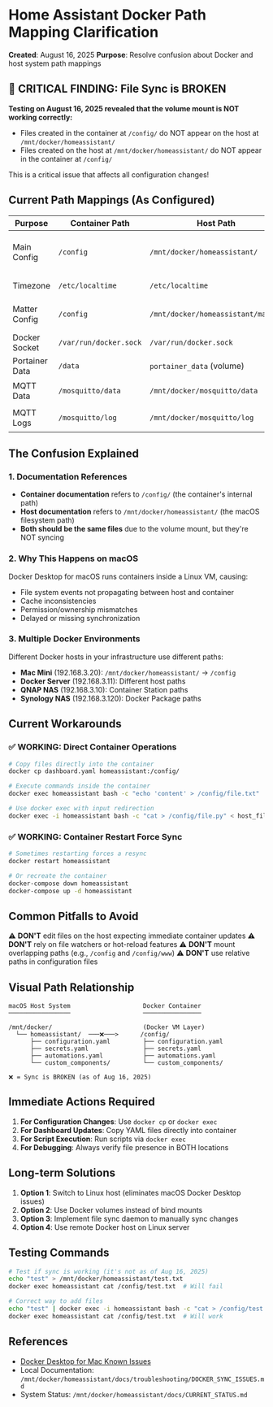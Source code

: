 # Home Assistant Docker Path Mapping Clarification

**Created**: August 16, 2025
**Purpose**: Resolve confusion about Docker and host system path mappings

## 🚨 CRITICAL FINDING: File Sync is BROKEN

**Testing on August 16, 2025 revealed that the volume mount is NOT working correctly:**
- Files created in the container at `/config/` do NOT appear on the host at `/mnt/docker/homeassistant/`
- Files created on the host at `/mnt/docker/homeassistant/` do NOT appear in the container at `/config/`

This is a critical issue that affects all configuration changes!

## Current Path Mappings (As Configured)

| Purpose | Container Path | Host Path | Status | Notes |
|---------|---------------|-----------|--------|-------|
| Main Config | `/config` | `/mnt/docker/homeassistant/` | ❌ NOT SYNCING | Volume mount appears broken |
| Timezone | `/etc/localtime` | `/etc/localtime` | ✅ Read-only | System time sync |
| Matter Config | `/config` | `/mnt/docker/homeassistant/matter` | ❓ Unknown | Matter server container |
| Docker Socket | `/var/run/docker.sock` | `/var/run/docker.sock` | ✅ Working | Portainer access |
| Portainer Data | `/data` | `portainer_data` (volume) | ✅ Working | Named volume |
| MQTT Data | `/mosquitto/data` | `/mnt/docker/mosquitto/data` | ❓ Unknown | Mosquitto broker |
| MQTT Logs | `/mosquitto/log` | `/mnt/docker/mosquitto/log` | ❓ Unknown | Mosquitto logs |

## The Confusion Explained

### 1. Documentation References
- **Container documentation** refers to `/config/` (the container's internal path)
- **Host documentation** refers to `/mnt/docker/homeassistant/` (the macOS filesystem path)
- **Both should be the same files** due to the volume mount, but they're NOT syncing

### 2. Why This Happens on macOS
Docker Desktop for macOS runs containers inside a Linux VM, causing:
- File system events not propagating between host and container
- Cache inconsistencies
- Permission/ownership mismatches
- Delayed or missing synchronization

### 3. Multiple Docker Environments
Different Docker hosts in your infrastructure use different paths:
- **Mac Mini** (192.168.3.20): `/mnt/docker/homeassistant/` → `/config`
- **Docker Server** (192.168.3.11): Different host paths
- **QNAP NAS** (192.168.3.10): Container Station paths
- **Synology NAS** (192.168.3.120): Docker Package paths

## Current Workarounds

### ✅ WORKING: Direct Container Operations
```bash
# Copy files directly into the container
docker cp dashboard.yaml homeassistant:/config/

# Execute commands inside the container
docker exec homeassistant bash -c "echo 'content' > /config/file.txt"

# Use docker exec with input redirection
docker exec -i homeassistant bash -c "cat > /config/file.py" < host_file.py
```

### ✅ WORKING: Container Restart Force Sync
```bash
# Sometimes restarting forces a resync
docker restart homeassistant

# Or recreate the container
docker-compose down homeassistant
docker-compose up -d homeassistant
```

## Common Pitfalls to Avoid

⚠️ **DON'T** edit files on the host expecting immediate container updates
⚠️ **DON'T** rely on file watchers or hot-reload features
⚠️ **DON'T** mount overlapping paths (e.g., `/config` and `/config/www`)
⚠️ **DON'T** use relative paths in configuration files

## Visual Path Relationship

```
macOS Host System                    Docker Container
─────────────────                    ────────────────
                                     
/mnt/docker/                         (Docker VM Layer)
  └── homeassistant/  ───❌───>      /config/
      ├── configuration.yaml         ├── configuration.yaml
      ├── secrets.yaml               ├── secrets.yaml
      ├── automations.yaml           ├── automations.yaml
      └── custom_components/         └── custom_components/

❌ = Sync is BROKEN (as of Aug 16, 2025)
```

## Immediate Actions Required

1. **For Configuration Changes**: Use `docker cp` or `docker exec`
2. **For Dashboard Updates**: Copy YAML files directly into container
3. **For Script Execution**: Run scripts via `docker exec`
4. **For Debugging**: Always verify file presence in BOTH locations

## Long-term Solutions

1. **Option 1**: Switch to Linux host (eliminates macOS Docker Desktop issues)
2. **Option 2**: Use Docker volumes instead of bind mounts
3. **Option 3**: Implement file sync daemon to manually sync changes
4. **Option 4**: Use remote Docker host on Linux server

## Testing Commands

```bash
# Test if sync is working (it's not as of Aug 16, 2025)
echo "test" > /mnt/docker/homeassistant/test.txt
docker exec homeassistant cat /config/test.txt  # Will fail

# Correct way to add files
echo "test" | docker exec -i homeassistant bash -c "cat > /config/test.txt"
docker exec homeassistant cat /config/test.txt  # Will work
```

## References

- [Docker Desktop for Mac Known Issues](https://docs.docker.com/desktop/troubleshoot/known-issues/)
- Local Documentation: `/mnt/docker/homeassistant/docs/troubleshooting/DOCKER_SYNC_ISSUES.md`
- System Status: `/mnt/docker/homeassistant/docs/CURRENT_STATUS.md`
